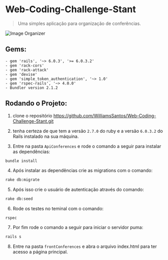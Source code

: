 # Web-Coding-Challenge-Stant
> Uma simples aplicação para organização de conferências.

![Image Organizer](https://i.imgur.com/ZNCU8hy.png)

## Gems:
    - gem 'rails', '~> 6.0.3', '>= 6.0.3.2' 
    - gem 'rack-cors'
    - gem 'rack-attack'
    - gem 'devise'
    - gem 'simple_token_authentication', '~> 1.0'
    - gem 'rspec-rails', '~> 4.0.0'
    - Bundler version 2.1.2

## Rodando o Projeto:

1. clone o repositório https://github.com/WilliamsSantos/Web-Coding-Challenge-Stant.git

2. tenha certeza de que tem a versão `2.7.0` do ruby ​​e a versão `6.0.3.2` do Rails instalado na sua máquina.
3. Entre na pasta `ApiConferences` e rode o comando a seguir para instalar as dependências:

```sh
bundle install
```
4. Após instalar as dependências crie as migrations com o comando:
```sh
rake db:migrate
```

5. Após isso crie o usuário de autenticação através do comando:

```sh
rake db:seed
```

6. Rode os testes no teminal com o comando: 
```
rspec
``` 

7. Por fim rode o comando a seguir para iniciar o servidor puma:

```sh
rails s
```

8. Entre na pasta `frontConferences` e abra o arquivo index.html para ter acesso a página principal.
